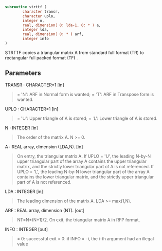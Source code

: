 ```fortran
subroutine strttf (
        character transr,
        character uplo,
        integer n,
        real, dimension( 0: lda-1, 0: * ) a,
        integer lda,
        real, dimension( 0: * ) arf,
        integer info
)
```

STRTTF copies a triangular matrix A from standard full format (TR)
to rectangular full packed format (TF) .

## Parameters
TRANSR : CHARACTER\*1 [in]
> = 'N':  ARF in Normal form is wanted;
> = 'T':  ARF in Transpose form is wanted.

UPLO : CHARACTER\*1 [in]
> = 'U':  Upper triangle of A is stored;
> = 'L':  Lower triangle of A is stored.

N : INTEGER [in]
> The order of the matrix A. N >= 0.

A : REAL array, dimension (LDA,N). [in]
> On entry, the triangular matrix A.  If UPLO = 'U', the
> leading N-by-N upper triangular part of the array A contains
> the upper triangular matrix, and the strictly lower
> triangular part of A is not referenced.  If UPLO = 'L', the
> leading N-by-N lower triangular part of the array A contains
> the lower triangular matrix, and the strictly upper
> triangular part of A is not referenced.

LDA : INTEGER [in]
> The leading dimension of the matrix A. LDA >= max(1,N).

ARF : REAL array, dimension (NT). [out]
> NT=N\*(N+1)/2. On exit, the triangular matrix A in RFP format.

INFO : INTEGER [out]
> = 0:  successful exit
> < 0:  if INFO = -i, the i-th argument had an illegal value
